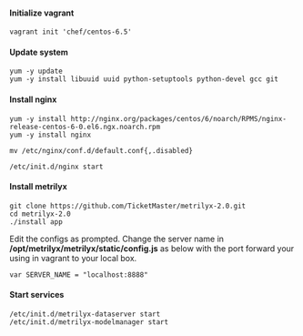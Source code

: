 
#### Initialize vagrant

	vagrant init 'chef/centos-6.5'

#### Update system

	yum -y update
	yum -y install libuuid uuid python-setuptools python-devel gcc git


#### Install nginx

	yum -y install http://nginx.org/packages/centos/6/noarch/RPMS/nginx-release-centos-6-0.el6.ngx.noarch.rpm
	yum -y install nginx

	mv /etc/nginx/conf.d/default.conf{,.disabled}

	/etc/init.d/nginx start

#### Install metrilyx

	git clone https://github.com/TicketMaster/metrilyx-2.0.git
	cd metrilyx-2.0
	./install app

Edit the configs as prompted.  Change the server name in **/opt/metrilyx/metrilyx/static/config.js** as below with the port forward your using in vagrant to your local box.

	var SERVER_NAME = "localhost:8888"


#### Start services
	
	/etc/init.d/metrilyx-dataserver start
	/etc/init.d/metrilyx-modelmanager start